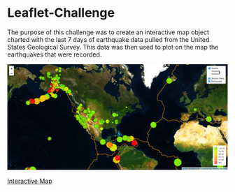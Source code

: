# Leaflet-Challenge

The purpose of this challenge was to create an interactive map object charted with the last 7 days of earthquake data pulled from the United States Geological Survey. This data was then used to plot on the map the earthquakes that were recorded.

<img src="/Images/Map.png" alt="Example of Project" title="Example of Finished Output">

<a href="StarterCode/index.html">Interactive Map</a>

